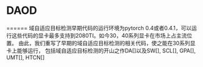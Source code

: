 # DAOD
======
域自适应目标检测早期代码的运行环境为pytorch 0.4或者0.4.1，可以运行这些代码的显卡最多支持到2080TI。如今30，40系列显卡在市场上占主流位置。
由此，我们重写了早期的域自适应目标检测的相关代码，使之能在30系列显卡上能够运行，
包括域自适应目标检测的开山之作DA[]以及SW[], SCL[], GPA[], UMT[], HTCN[]
